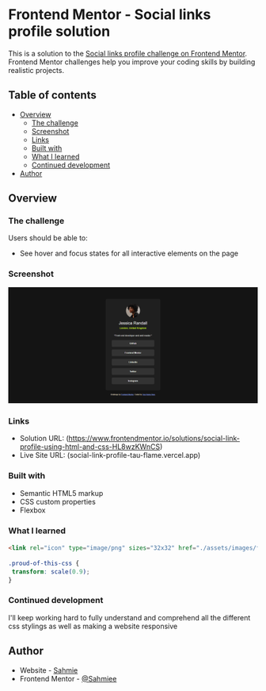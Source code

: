 # Frontend Mentor - Social links profile solution

This is a solution to the [Social links profile challenge on Frontend Mentor](https://www.frontendmentor.io/challenges/social-links-profile-UG32l9m6dQ). Frontend Mentor challenges help you improve your coding skills by building realistic projects. 

## Table of contents

- [Overview](#overview)
  - [The challenge](#the-challenge)
  - [Screenshot](#screenshot)
  - [Links](#links)
  - [Built with](#built-with)
  - [What I learned](#what-i-learned)
  - [Continued development](#continued-development)
- [Author](#author)

## Overview

### The challenge

Users should be able to:

- See hover and focus states for all interactive elements on the page

### Screenshot

![](./assets/images/Screenshot%20(5).png)

### Links

- Solution URL: (https://www.frontendmentor.io/solutions/social-link-profile-using-html-and-css-HL8wzKWnCS)
- Live Site URL: (social-link-profile-tau-flame.vercel.app)

### Built with

- Semantic HTML5 markup
- CSS custom properties
- Flexbox

### What I learned

```html
<link rel="icon" type="image/png" sizes="32x32" href="./assets/images/favicon-32x32.png">
```
```css
.proud-of-this-css {
 transform: scale(0.9);
}
```

### Continued development

I'll keep working hard to fully understand and comprehend all the different css stylings as well as making a website responsive

## Author

- Website - [Sahmie](social-link-profile-tau-flame.vercel.app)
- Frontend Mentor - [@Sahmiee](https://www.frontendmentor.io/profile/Sahmiee)